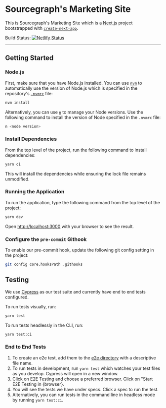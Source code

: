 # Sourcegraph's Marketing Site

This is Sourcegraph's Marketing Site which is a [Next.js](https://nextjs.org/) project bootstrapped with [`create-next-app`](https://github.com/vercel/next.js/tree/canary/packages/create-next-app).

Build Status: [![Netlify Status](https://api.netlify.com/api/v1/badges/0078e478-115a-43da-addc-a46549a72c5d/deploy-status)](https://app.netlify.com/sites/sourcegraph/deploys)

---

## Getting Started

### Node.js

First, make sure that you have Node.js installed. You can use [`nvm`](https://github.com/nvm-sh/nvm) to automatically use the version of Node.js which is specified in the repository's [`.nvmrc`](./.nvmrc) file:

```sh
nvm install
```

Alternatively, you can use [`n`](https://www.npmjs.com/package/n) to manage your Node versions. Use the following command to install the version of Node specified in the `.nvmrc` file:

```sh
n <node version>
```

### Install Dependencies

From the top level of the project, run the following command to install dependencies:

```sh
yarn ci
```

This will install the dependencies while ensuring the lock file remains unmodified.

### Running the Application

To run the application, type the following command from the top level of the project:

```sh
yarn dev
```

Open [http://localhost:3000](http://localhost:3000) with your browser to see the result.

### Configure the `pre-commit` Githook

To enable our pre-commit hook, update the following git config setting in the project:

```sh
git config core.hooksPath .githooks
```

## Testing

We use [Cypress](https://www.cypress.io/) as our test suite and currently have end to end tests configured.

To run tests visually, run:

```sh
yarn test
```

To run tests headlessly in the CLI, run:

```sh
yarn test:ci
```

### End to End Tests

1. To create an e2e test, add them to the [e2e directory](./cypress/e2e/) with a descriptive file name.
2. To run tests in development, run `yarn test` which watches your test files as you develop. Cypress will open in a new window.
3. Click on E2E Testing and choose a preferred browser. Click on "Start E2E Testing in {browser}.
4. You will see the tests we have under specs. Click a spec to run the test.
5. Alternatively, you can run tests in the command line in headless mode by running `yarn test:ci`.
